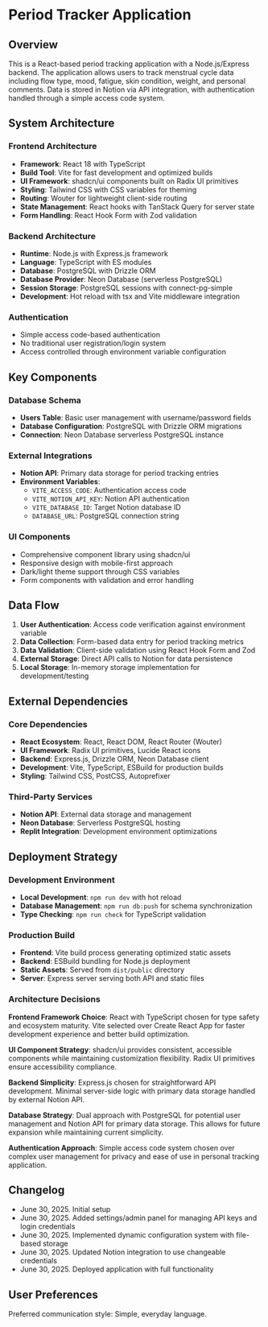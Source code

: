 # Period Tracker Application

## Overview

This is a React-based period tracking application with a Node.js/Express backend. The application allows users to track menstrual cycle data including flow type, mood, fatigue, skin condition, weight, and personal comments. Data is stored in Notion via API integration, with authentication handled through a simple access code system.

## System Architecture

### Frontend Architecture
- **Framework**: React 18 with TypeScript
- **Build Tool**: Vite for fast development and optimized builds
- **UI Framework**: shadcn/ui components built on Radix UI primitives
- **Styling**: Tailwind CSS with CSS variables for theming
- **Routing**: Wouter for lightweight client-side routing
- **State Management**: React hooks with TanStack Query for server state
- **Form Handling**: React Hook Form with Zod validation

### Backend Architecture
- **Runtime**: Node.js with Express.js framework
- **Language**: TypeScript with ES modules
- **Database**: PostgreSQL with Drizzle ORM
- **Database Provider**: Neon Database (serverless PostgreSQL)
- **Session Storage**: PostgreSQL sessions with connect-pg-simple
- **Development**: Hot reload with tsx and Vite middleware integration

### Authentication
- Simple access code-based authentication
- No traditional user registration/login system
- Access controlled through environment variable configuration

## Key Components

### Database Schema
- **Users Table**: Basic user management with username/password fields
- **Database Configuration**: PostgreSQL with Drizzle ORM migrations
- **Connection**: Neon Database serverless PostgreSQL instance

### External Integrations
- **Notion API**: Primary data storage for period tracking entries
- **Environment Variables**: 
  - `VITE_ACCESS_CODE`: Authentication access code
  - `VITE_NOTION_API_KEY`: Notion API authentication
  - `VITE_DATABASE_ID`: Target Notion database ID
  - `DATABASE_URL`: PostgreSQL connection string

### UI Components
- Comprehensive component library using shadcn/ui
- Responsive design with mobile-first approach
- Dark/light theme support through CSS variables
- Form components with validation and error handling

## Data Flow

1. **User Authentication**: Access code verification against environment variable
2. **Data Collection**: Form-based data entry for period tracking metrics
3. **Data Validation**: Client-side validation using React Hook Form and Zod
4. **External Storage**: Direct API calls to Notion for data persistence
5. **Local Storage**: In-memory storage implementation for development/testing

## External Dependencies

### Core Dependencies
- **React Ecosystem**: React, React DOM, React Router (Wouter)
- **UI Framework**: Radix UI primitives, Lucide React icons
- **Backend**: Express.js, Drizzle ORM, Neon Database client
- **Development**: Vite, TypeScript, ESBuild for production builds
- **Styling**: Tailwind CSS, PostCSS, Autoprefixer

### Third-Party Services
- **Notion API**: External data storage and management
- **Neon Database**: Serverless PostgreSQL hosting
- **Replit Integration**: Development environment optimizations

## Deployment Strategy

### Development Environment
- **Local Development**: `npm run dev` with hot reload
- **Database Management**: `npm run db:push` for schema synchronization
- **Type Checking**: `npm run check` for TypeScript validation

### Production Build
- **Frontend**: Vite build process generating optimized static assets
- **Backend**: ESBuild bundling for Node.js deployment
- **Static Assets**: Served from `dist/public` directory
- **Server**: Express server serving both API and static files

### Architecture Decisions

**Frontend Framework Choice**: React with TypeScript chosen for type safety and ecosystem maturity. Vite selected over Create React App for faster development experience and better build optimization.

**UI Component Strategy**: shadcn/ui provides consistent, accessible components while maintaining customization flexibility. Radix UI primitives ensure accessibility compliance.

**Backend Simplicity**: Express.js chosen for straightforward API development. Minimal server-side logic with primary data storage handled by external Notion API.

**Database Strategy**: Dual approach with PostgreSQL for potential user management and Notion API for primary data storage. This allows for future expansion while maintaining current simplicity.

**Authentication Approach**: Simple access code system chosen over complex user management for privacy and ease of use in personal tracking application.

## Changelog

- June 30, 2025. Initial setup
- June 30, 2025. Added settings/admin panel for managing API keys and login credentials
- June 30, 2025. Implemented dynamic configuration system with file-based storage
- June 30, 2025. Updated Notion integration to use changeable credentials
- June 30, 2025. Deployed application with full functionality

## User Preferences

Preferred communication style: Simple, everyday language.